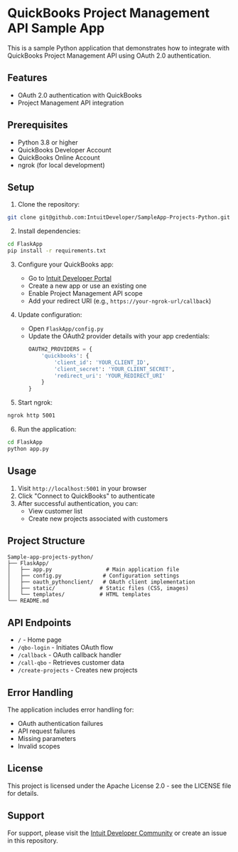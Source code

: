 # QuickBooks Project Management API Sample App

This is a sample Python application that demonstrates how to integrate with QuickBooks Project Management API using OAuth 2.0 authentication.

## Features

- OAuth 2.0 authentication with QuickBooks
- Project Management API integration

## Prerequisites

- Python 3.8 or higher
- QuickBooks Developer Account
- QuickBooks Online Account
- ngrok (for local development)

## Setup

1. Clone the repository:
```bash
git clone git@github.com:IntuitDeveloper/SampleApp-Projects-Python.git

```

2. Install dependencies:
```bash
cd FlaskApp
pip install -r requirements.txt
```

3. Configure your QuickBooks app:
   - Go to [Intuit Developer Portal](https://developer.intuit.com)
   - Create a new app or use an existing one
   - Enable Project Management API scope
   - Add your redirect URI (e.g., `https://your-ngrok-url/callback`)

4. Update configuration:
   - Open `FlaskApp/config.py`
   - Update the OAuth2 provider details with your app credentials:
     ```python
     OAUTH2_PROVIDERS = {
         'quickbooks': {
             'client_id': 'YOUR_CLIENT_ID',
             'client_secret': 'YOUR_CLIENT_SECRET',
             'redirect_uri': 'YOUR_REDIRECT_URI'
         }
     }
     ```

5. Start ngrok:
```bash
ngrok http 5001
```

6. Run the application:
```bash
cd FlaskApp
python app.py
```

## Usage

1. Visit `http://localhost:5001` in your browser
2. Click "Connect to QuickBooks" to authenticate
3. After successful authentication, you can:
   - View customer list
   - Create new projects associated with customers

## Project Structure

```
Sample-app-projects-python/
├── FlaskApp/
│   ├── app.py                 # Main application file
│   ├── config.py             # Configuration settings
│   ├── oauth_pythonclient/   # OAuth client implementation
│   ├── static/              # Static files (CSS, images)
│   └── templates/           # HTML templates
└── README.md
```

## API Endpoints

- `/` - Home page
- `/qbo-login` - Initiates OAuth flow
- `/callback` - OAuth callback handler
- `/call-qbo` - Retrieves customer data
- `/create-projects` - Creates new projects

## Error Handling

The application includes error handling for:
- OAuth authentication failures
- API request failures
- Missing parameters
- Invalid scopes



## License

This project is licensed under the Apache License 2.0 - see the LICENSE file for details.

## Support

For support, please visit the [Intuit Developer Community](https://intuitdevelopercommunity.com/) or create an issue in this repository.
